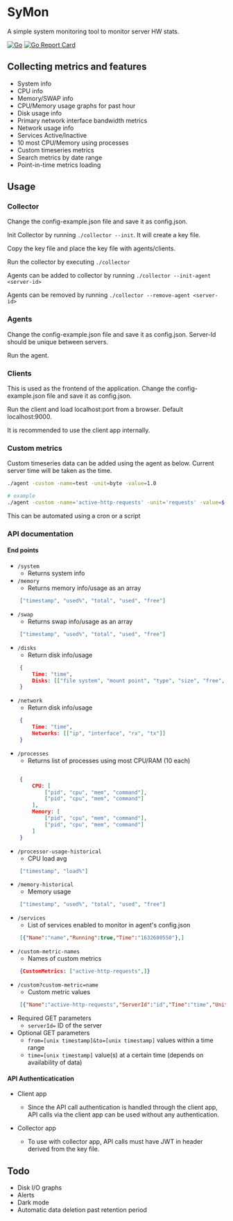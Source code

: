 # SyMon
A simple system monitoring tool to monitor server HW stats. 

[![Go](https://github.com/dhamith93/SyMon/actions/workflows/go.yml/badge.svg)](https://github.com/dhamith93/SyMon/actions/workflows/go.yml) [![Go Report Card](https://goreportcard.com/badge/github.com/dhamith93/SyMon)](https://goreportcard.com/report/github.com/dhamith93/SyMon)

## Collecting metrics and features
* System info
* CPU info
* Memory/SWAP info
* CPU/Memory usage graphs for past hour
* Disk usage info
* Primary network interface bandwidth metrics
* Network usage info
* Services Active/Inactive
* 10 most CPU/Memory using processes
* Custom timeseries metrics
* Search metrics by date range
* Point-in-time metrics loading

## Usage

### Collector
Change the config-example.json file and save it as config.json.

Init Collector by running `./collector --init`. It will create a key file. 

Copy the key file and place the key file with agents/clients.

Run the collector by executing `./collector`

Agents can be added to collector by running `./collector --init-agent <server-id>`

Agents can be removed by running `./collector --remove-agent <server-id>`

### Agents
Change the config-example.json file and save it as config.json. Server-Id should be unique between servers.

Run the agent.

### Clients
This is used as the frontend of the application. Change the config-example.json file and save it as config.json. 

Run the client and load localhost:port from a browser. Default localhost:9000.

It is recommended to use the client app internally.

### Custom metrics
Custom timeseries data can be added using the agent as below. Current server time will be taken as the time.

```bash
./agent -custom -name=test -unit=byte -value=1.0

# example
./agent -custom -name='active-http-requests' -unit='requests' -value=$(netstat | grep -c https)
```

This can be automated using a cron or a script

### API documentation
#### End points
* `/system`
    * Returns system info
* `/memory`
    * Returns memory info/usage as an array
```json
    ["timestamp", "used%", "total", "used", "free"]
```
* `/swap`
    * Returns swap info/usage as an array
```json
    ["timestamp", "used%", "total", "used", "free"]
```
* `/disks`
    * Return disk info/usage
```json
	{
	    Time: "time", 
	    Disks: [["file system", "mount point", "type", "size", "free", "used", "used%", "inodes", "inodes free", "inodes used", "inodes used%"]]
	}
```
* `/network`
    * Return disk info/usage
```json
	{
	    Time: "time", 
	    Networks: [["ip", "interface", "rx", "tx"]]
	}
```
* `/processes`
    * Returns list of processes using most CPU/RAM (10 each)
```json

    {
        CPU: [
            ["pid", "cpu", "mem", "command"],
            ["pid", "cpu", "mem", "command"]
        ],
		Memory: [
            ["pid", "cpu", "mem", "command"],
            ["pid", "cpu", "mem", "command"]
        ]
    }
```
* `/processor-usage-historical`
    * CPU load avg
```json
    ["timestamp", "load%"]
```
* `/memory-historical`
    * Memory usage
```json
    ["timestamp", "used%", "total", "used", "free"]
```
* `/services`
    * List of services enabled to monitor in agent's config.json
```json
    [{"Name":"name","Running":true,"Time":"1632680550"},]
```
* `/custom-metric-names`
    * Names of custom metrics
```json
    {CustomMetrics: ["active-http-requests",]}
```
* `/custom?custom-metric=name`
    * Custom metric values
```json
    [{"Name":"active-http-requests","ServerId":"id","Time":"time","Unit":"unit","Value":"x"},]
```
* Required GET parameters
    * `serverId=` ID of the server
* Optional GET parameters
    * `from=[unix timestamp]&to=[unix timestamp]` values within a time range
    * `time=[unix timestamp]` value(s) at a certain time (depends on availability of data)

#### API Authenticatication 
* Client app
    * Since the API call authentication is handled through the client app, API calls via the client app can be used without any authentication. 

* Collector app
    * To use with collector app, API calls must have JWT in header derived from the key file. 

## Todo
* Disk I/O graphs
* Alerts
* Dark mode
* Automatic data deletion past retention period